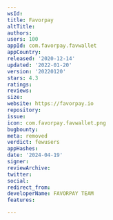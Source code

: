 ```yaml
---
wsId: 
title: Favorpay
altTitle: 
authors: 
users: 100
appId: com.favorpay.favwallet
appCountry: 
released: '2020-12-14'
updated: '2022-01-20'
version: '20220120'
stars: 4.3
ratings: 
reviews: 
size: 
website: https://favorpay.io
repository: 
issue: 
icon: com.favorpay.favwallet.png
bugbounty: 
meta: removed
verdict: fewusers
appHashes: 
date: '2024-04-19'
signer: 
reviewArchive: 
twitter: 
social: 
redirect_from: 
developerName: FAVORPAY TEAM
features: 

---
```


